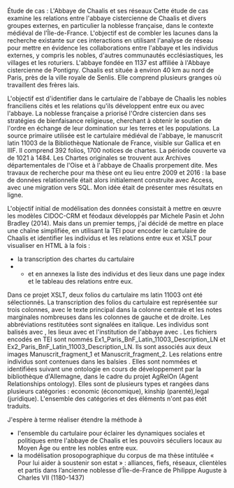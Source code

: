 Étude de cas : L'Abbaye de Chaalis et ses réseaux
Cette étude de cas examine les relations entre l'abbaye cistercienne de Chaalis et divers groupes externes, en particulier la noblesse française, dans le contexte médiéval de l'Île-de-France. L'objectif est de combler les lacunes dans la recherche existante sur ces interactions en utilisant l'analyse de réseau pour mettre en évidence les collaborations entre l'abbaye et les individus externes, y compris les nobles, d'autres communautés ecclésiastiques, les villages et les roturiers. L'abbaye fondée en 1137 est affiliée à l'Abbaye cistercienne de Pontigny. Chaalis est située à environ 40 km au nord de Paris, près de la ville royale de Senlis. Elle comprend plusieurs granges où travaillent des frères lais.

L'objectif est d'identifier dans le cartulaire de l'abbaye de Chaalis les nobles franciliens cités et les relations qu'ils développent entre eux ou avec l'abbaye. La noblesse française a priorisé l'Ordre cistercien dans ses stratégies de bienfaisance religieuse, cherchant à obtenir le soutien de l'ordre en échange de leur domination sur les terres et les populations.
La source primaire utilisée est le cartulaire médiéval de l'abbaye, le manuscrit latin 11003 de la Bibliothèque Nationale de France, visible sur Gallica et en IIIF. Il comprend 392 folios, 1700 notices de chartes. La période couverte va de 1021 à 1484. Les Chartes originales se trouvent aux Archives départementales de l'Oise et à l'abbaye de Chaalis prorpement dite. Mes travaux de recherche pour ma thèse ont eu lieu entre 2009 et 2016 : la base de données relationnelle était alors initialement construite avec Access, avec une migration vers SQL. Mon idée était de présenter mes résultats en ligne.

L'objectif initial de modélisation des données consistait à mettre en œuvre les modèles CIDOC-CRM et féodaux développés par Michele Pasin et John Bradley (2014). Mais dans un premier temps, j'ai décidé de mettre en place une chaîne simplifiée, en utilisant la TEI pour encoder le cartulaire de Chaalis et identifier les individus et les relations entre eux et XSLT pour visualiser en HTML à la fois :
- la transcription des chartes du cartulaire
- - et en annexes la liste des individus et des lieux dans une page index et le tableau des relations entre eux.
 
Dans ce projet XSLT, deux folios du cartulaire ms latin 11003 ont été sélectionnés. La transcription des folios du cartulaire est représentée sur trois colonnes, avec le texte principal dans la colonne centrale et les notes marginales nombreuses dans les colonnes de gauche et de droite. Les abbréviations restitutées sont signalées en italique. Les individus sont balisés avec <persName>, les lieux avec <place> et l'institution de l'abbaye avec <org>.
Les fichiers encodés en TEI sont nommés Ex1_Paris_BnF_Latin_11003_Description_LN et Ex2_Paris_BnF_Latin_11003_Description_LN. Ils sont associés aux deux images Manuscrit_fragment_1 et Manuscrit_fragment_2.
Les relations entre individus sont contenues dans les balsies <relation>. Elles sont nommées et identifiées suivant une ontologie en cours de développement par la bibliothèque d'Allemagne, dans le cadre du projet AgRelOn (Agent Relationships ontology). Elles sont de plusieurs types et rangées dans plusieurs catégories : economic (économique), kinship (parenté),legal (juridique). L'ensemble des catégories et des éléments n'ont pas étét traduits.

J'espère à terme réaliser étendre la méthode à 
- l'ensemble du cartulaire pour éclairer les dynamiques sociales et politiques entre l'abbaye de Chaalis et les pouvoirs séculiers locaux au Moyen Âge ou entre les nobles entre eux.
- la modélisation prosopographique du corpus de ma thèse intitulée « Pour lui aider à soustenir son estat » : alliances, fiefs, réseaux, clientèles et partis dans l’ancienne noblesse d’Île-de-France de Philippe Auguste à Charles VII (1180-1437)

